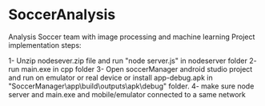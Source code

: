 # SoccerAnalysis
Analysis Soccer team with image processing and machine learning
Project implementation steps:

1- Unzip nodesever.zip file and run "node server.js" in nodeserver folder
2- run main.exe in cpp folder
3- Open soccerManager android studio project and run on emulator or real device or install app-debug.apk in 
"SoccerManager\app\build\outputs\apk\debug" folder.
4- make sure node server and main.exe and mobile/emulator connected to a same network


